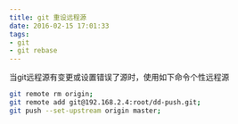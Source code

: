 ```yaml
---
title: git 重设远程源
date: 2016-02-15 17:01:33
tags:
- git
- git rebase
---
```

当git远程源有变更或设置错误了源时，使用如下命令个性远程源

```bash
git remote rm origin;
git remote add git@192.168.2.4:root/dd-push.git;
git push --set-upstream origin master;
```